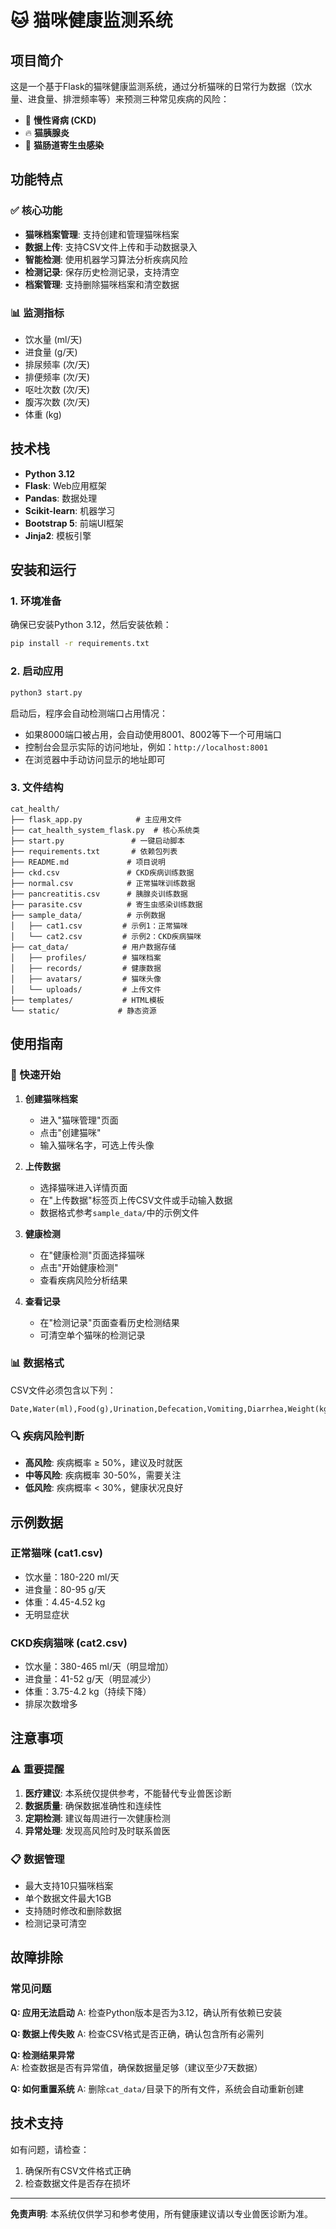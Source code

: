 # 🐱 猫咪健康监测系统

## 项目简介

这是一个基于Flask的猫咪健康监测系统，通过分析猫咪的日常行为数据（饮水量、进食量、排泄频率等）来预测三种常见疾病的风险：

- 🏥 **慢性肾病 (CKD)**
- 🔥 **猫胰腺炎**
- 🐛 **猫肠道寄生虫感染**

## 功能特点

### ✅ 核心功能
- **猫咪档案管理**: 支持创建和管理猫咪档案
- **数据上传**: 支持CSV文件上传和手动数据录入
- **智能检测**: 使用机器学习算法分析疾病风险
- **检测记录**: 保存历史检测记录，支持清空
- **档案管理**: 支持删除猫咪档案和清空数据

### 📊 监测指标
- 饮水量 (ml/天)
- 进食量 (g/天)
- 排尿频率 (次/天)
- 排便频率 (次/天)
- 呕吐次数 (次/天)
- 腹泻次数 (次/天)
- 体重 (kg)

## 技术栈

- **Python 3.12**
- **Flask**: Web应用框架
- **Pandas**: 数据处理
- **Scikit-learn**: 机器学习
- **Bootstrap 5**: 前端UI框架
- **Jinja2**: 模板引擎

## 安装和运行

### 1. 环境准备

确保已安装Python 3.12，然后安装依赖：

```bash
pip install -r requirements.txt
```

### 2. 启动应用

```bash
python3 start.py
```

启动后，程序会自动检测端口占用情况：
- 如果8000端口被占用，会自动使用8001、8002等下一个可用端口
- 控制台会显示实际的访问地址，例如：`http://localhost:8001`
- 在浏览器中手动访问显示的地址即可

### 3. 文件结构

```
cat_health/
├── flask_app.py            # 主应用文件
├── cat_health_system_flask.py  # 核心系统类
├── start.py               # 一键启动脚本
├── requirements.txt       # 依赖包列表
├── README.md             # 项目说明
├── ckd.csv               # CKD疾病训练数据
├── normal.csv            # 正常猫咪训练数据
├── pancreatitis.csv      # 胰腺炎训练数据
├── parasite.csv          # 寄生虫感染训练数据
├── sample_data/          # 示例数据
│   ├── cat1.csv         # 示例1：正常猫咪
│   └── cat2.csv         # 示例2：CKD疾病猫咪
├── cat_data/            # 用户数据存储
│   ├── profiles/        # 猫咪档案
│   ├── records/         # 健康数据
│   ├── avatars/         # 猫咪头像
│   └── uploads/         # 上传文件
├── templates/           # HTML模板
└── static/             # 静态资源
```

## 使用指南

### 📱 快速开始

1. **创建猫咪档案**
   - 进入"猫咪管理"页面
   - 点击"创建猫咪"
   - 输入猫咪名字，可选上传头像

2. **上传数据**
   - 选择猫咪进入详情页面
   - 在"上传数据"标签页上传CSV文件或手动输入数据
   - 数据格式参考`sample_data/`中的示例文件

3. **健康检测**
   - 在"健康检测"页面选择猫咪
   - 点击"开始健康检测"
   - 查看疾病风险分析结果

4. **查看记录**
   - 在"检测记录"页面查看历史检测结果
   - 可清空单个猫咪的检测记录

### 📊 数据格式

CSV文件必须包含以下列：

```csv
Date,Water(ml),Food(g),Urination,Defecation,Vomiting,Diarrhea,Weight(kg)
```

### 🔍 疾病风险判断

- **高风险**: 疾病概率 ≥ 50%，建议及时就医
- **中等风险**: 疾病概率 30-50%，需要关注
- **低风险**: 疾病概率 < 30%，健康状况良好

## 示例数据

### 正常猫咪 (cat1.csv)
- 饮水量：180-220 ml/天
- 进食量：80-95 g/天
- 体重：4.45-4.52 kg
- 无明显症状

### CKD疾病猫咪 (cat2.csv)
- 饮水量：380-465 ml/天（明显增加）
- 进食量：41-52 g/天（明显减少）
- 体重：3.75-4.2 kg（持续下降）
- 排尿次数增多

## 注意事项

### ⚠️ 重要提醒
1. **医疗建议**: 本系统仅提供参考，不能替代专业兽医诊断
2. **数据质量**: 确保数据准确性和连续性
3. **定期检测**: 建议每周进行一次健康检测
4. **异常处理**: 发现高风险时及时联系兽医

### 📋 数据管理
- 最大支持10只猫咪档案
- 单个数据文件最大1GB
- 支持随时修改和删除数据
- 检测记录可清空

## 故障排除

### 常见问题

**Q: 应用无法启动**
A: 检查Python版本是否为3.12，确认所有依赖已安装

**Q: 数据上传失败**
A: 检查CSV格式是否正确，确认包含所有必需列

**Q: 检测结果异常**
A: 检查数据是否有异常值，确保数据量足够（建议至少7天数据）

**Q: 如何重置系统**
A: 删除`cat_data/`目录下的所有文件，系统会自动重新创建


## 技术支持

如有问题，请检查：
1. 确保所有CSV文件格式正确
2. 检查数据文件是否存在损坏

---

**免责声明**: 本系统仅供学习和参考使用，所有健康建议请以专业兽医诊断为准。
